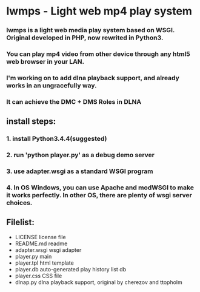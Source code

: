 # lwmps - Light web mp4 play system
### lwmps is a light web media play system based on WSGI. Original developed in PHP, now rewrited in Python3.
### You can play mp4 video from other device through any html5 web browser in your LAN.

### I'm working on to add dlna playback support, and already works in an ungracefully way.
### It can achieve the DMC + DMS Roles in DLNA
## install steps:
### 1. install Python3.4.4(suggested)
### 2. run 'python player.py' as a debug demo server
### 3. use adapter.wsgi as a standard WSGI program
### 4. In OS Windows, you can use Apache and modWSGI to make it works perfectly. In other OS, there are plenty of wsgi server choices.

## Filelist:
+ LICENSE         license file 	
+ README.md       readme
+ adapter.wsgi    wsgi adapter
+ player.py 	  main
+ player.tpl      html template
+ player.db       auto-generated play history list db
+ player.css      CSS file
+ dlnap.py        dlna playback support, original by cherezov and ttopholm